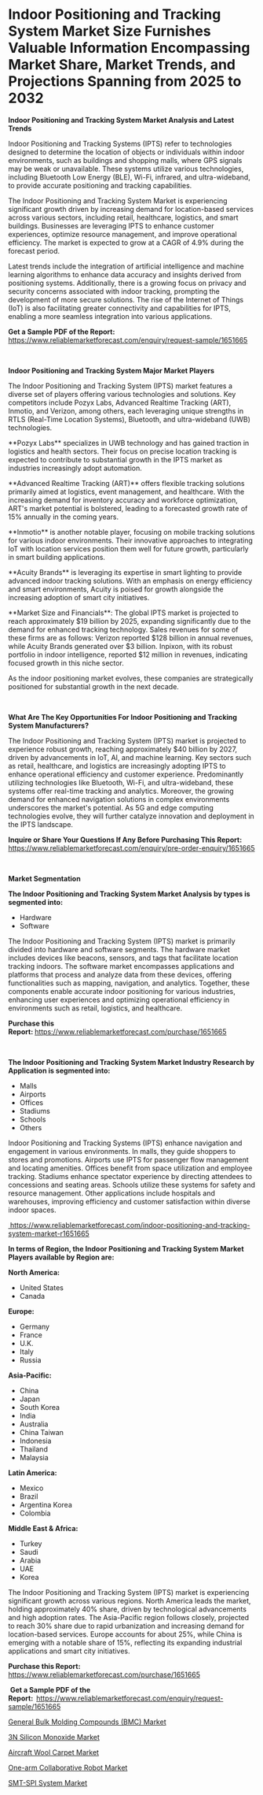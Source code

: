 <p><h1>Indoor Positioning and Tracking System Market Size Furnishes Valuable Information Encompassing Market Share, Market Trends, and Projections Spanning from 2025 to 2032</h1></p><p><strong>Indoor Positioning and Tracking System Market Analysis and Latest Trends</strong></p>
<p><p>Indoor Positioning and Tracking Systems (IPTS) refer to technologies designed to determine the location of objects or individuals within indoor environments, such as buildings and shopping malls, where GPS signals may be weak or unavailable. These systems utilize various technologies, including Bluetooth Low Energy (BLE), Wi-Fi, infrared, and ultra-wideband, to provide accurate positioning and tracking capabilities.</p><p>The Indoor Positioning and Tracking System Market is experiencing significant growth driven by increasing demand for location-based services across various sectors, including retail, healthcare, logistics, and smart buildings. Businesses are leveraging IPTS to enhance customer experiences, optimize resource management, and improve operational efficiency. The market is expected to grow at a CAGR of 4.9% during the forecast period. </p><p>Latest trends include the integration of artificial intelligence and machine learning algorithms to enhance data accuracy and insights derived from positioning systems. Additionally, there is a growing focus on privacy and security concerns associated with indoor tracking, prompting the development of more secure solutions. The rise of the Internet of Things (IoT) is also facilitating greater connectivity and capabilities for IPTS, enabling a more seamless integration into various applications.</p></p>
<p><strong>Get a Sample PDF of the Report:&nbsp;</strong> <a href="https://www.reliablemarketforecast.com/enquiry/request-sample/1651665?utm_campaign=1897&utm_medium=2&utm_source=Github&utm_content=ia&utm_term=23032025&utm_id=indoor-positioning-and-tracking-system">https://www.reliablemarketforecast.com/enquiry/request-sample/1651665</a></p>
<p>&nbsp;</p>
<p><strong>Indoor Positioning and Tracking System Major Market Players</strong></p>
<p><p>The Indoor Positioning and Tracking System (IPTS) market features a diverse set of players offering various technologies and solutions. Key competitors include Pozyx Labs, Advanced Realtime Tracking (ART), Inmotio, and Verizon, among others, each leveraging unique strengths in RTLS (Real-Time Location Systems), Bluetooth, and ultra-wideband (UWB) technologies.</p><p>**Pozyx Labs** specializes in UWB technology and has gained traction in logistics and health sectors. Their focus on precise location tracking is expected to contribute to substantial growth in the IPTS market as industries increasingly adopt automation.</p><p>**Advanced Realtime Tracking (ART)** offers flexible tracking solutions primarily aimed at logistics, event management, and healthcare. With the increasing demand for inventory accuracy and workforce optimization, ART's market potential is bolstered, leading to a forecasted growth rate of 15% annually in the coming years.</p><p>**Inmotio** is another notable player, focusing on mobile tracking solutions for various indoor environments. Their innovative approaches to integrating IoT with location services position them well for future growth, particularly in smart building applications.</p><p>**Acuity Brands** is leveraging its expertise in smart lighting to provide advanced indoor tracking solutions. With an emphasis on energy efficiency and smart environments, Acuity is poised for growth alongside the increasing adoption of smart city initiatives.</p><p>**Market Size and Financials**: The global IPTS market is projected to reach approximately $19 billion by 2025, expanding significantly due to the demand for enhanced tracking technology. Sales revenues for some of these firms are as follows: Verizon reported $128 billion in annual revenues, while Acuity Brands generated over $3 billion. Inpixon, with its robust portfolio in indoor intelligence, reported $12 million in revenues, indicating focused growth in this niche sector. </p><p>As the indoor positioning market evolves, these companies are strategically positioned for substantial growth in the next decade.</p></p>
<p>&nbsp;</p>
<p><strong>What Are The Key Opportunities For Indoor Positioning and Tracking System Manufacturers?</strong></p>
<p><p>The Indoor Positioning and Tracking System (IPTS) market is projected to experience robust growth, reaching approximately $40 billion by 2027, driven by advancements in IoT, AI, and machine learning. Key sectors such as retail, healthcare, and logistics are increasingly adopting IPTS to enhance operational efficiency and customer experience. Predominantly utilizing technologies like Bluetooth, Wi-Fi, and ultra-wideband, these systems offer real-time tracking and analytics. Moreover, the growing demand for enhanced navigation solutions in complex environments underscores the market's potential. As 5G and edge computing technologies evolve, they will further catalyze innovation and deployment in the IPTS landscape.</p></p>
<p><strong>Inquire or Share Your Questions If Any Before Purchasing This Report:</strong> <a href="https://www.reliablemarketforecast.com/enquiry/pre-order-enquiry/1651665?utm_campaign=1897&utm_medium=2&utm_source=Github&utm_content=ia&utm_term=23032025&utm_id=indoor-positioning-and-tracking-system">https://www.reliablemarketforecast.com/enquiry/pre-order-enquiry/1651665</a></p>
<p>&nbsp;</p>
<p><strong>Market Segmentation</strong></p>
<p><strong>The Indoor Positioning and Tracking System Market Analysis by types is segmented into:</strong></p>
<p><ul><li>Hardware</li><li>Software</li></ul></p>
<p><p>The Indoor Positioning and Tracking System (IPTS) market is primarily divided into hardware and software segments. The hardware market includes devices like beacons, sensors, and tags that facilitate location tracking indoors. The software market encompasses applications and platforms that process and analyze data from these devices, offering functionalities such as mapping, navigation, and analytics. Together, these components enable accurate indoor positioning for various industries, enhancing user experiences and optimizing operational efficiency in environments such as retail, logistics, and healthcare.</p></p>
<p><strong>Purchase this Report:&nbsp;</strong><a href="https://www.reliablemarketforecast.com/purchase/1651665?utm_campaign=1897&utm_medium=2&utm_source=Github&utm_content=ia&utm_term=23032025&utm_id=indoor-positioning-and-tracking-system">https://www.reliablemarketforecast.com/purchase/1651665</a></p>
<p>&nbsp;</p>
<p><strong>The Indoor Positioning and Tracking System Market Industry Research by Application is segmented into:</strong></p>
<p><ul><li>Malls</li><li>Airports</li><li>Offices</li><li>Stadiums</li><li>Schools</li><li>Others</li></ul></p>
<p><p>Indoor Positioning and Tracking Systems (IPTS) enhance navigation and engagement in various environments. In malls, they guide shoppers to stores and promotions. Airports use IPTS for passenger flow management and locating amenities. Offices benefit from space utilization and employee tracking. Stadiums enhance spectator experience by directing attendees to concessions and seating areas. Schools utilize these systems for safety and resource management. Other applications include hospitals and warehouses, improving efficiency and customer satisfaction within diverse indoor spaces.</p></p>
<p><a href="https://www.reliablemarketforecast.com/indoor-positioning-and-tracking-system-market-r1651665?utm_campaign=1897&utm_medium=2&utm_source=Github&utm_content=ia&utm_term=23032025&utm_id=indoor-positioning-and-tracking-system">&nbsp;https://www.reliablemarketforecast.com/indoor-positioning-and-tracking-system-market-r1651665</a></p>
<p><strong>In terms of Region, the Indoor Positioning and Tracking System Market Players available by Region are:</strong></p>
<p>
    <p> <strong> North America: </strong>
        <ul>
            <li>United States</li>
            <li>Canada</li>
        </ul>
        </p> 
    <p> <strong> Europe: </strong>
        <ul>
            <li>Germany</li>
            <li>France</li>
            <li>U.K.</li>
            <li>Italy</li>
            <li>Russia</li>
        </ul>
        </p> 
    <p> <strong> Asia-Pacific: </strong>
        <ul>
            <li>China</li>
            <li>Japan</li>
            <li>South Korea</li>
            <li>India</li>
            <li>Australia</li>
            <li>China Taiwan</li>
            <li>Indonesia</li>
            <li>Thailand</li>
            <li>Malaysia</li>
        </ul>
        </p> 
    <p> <strong> Latin America: </strong>
        <ul>
            <li>Mexico</li>
            <li>Brazil</li>
            <li>Argentina Korea</li>
            <li>Colombia</li>
        </ul>
        </p> 
    <p> <strong> Middle East & Africa: </strong>
        <ul>
            <li>Turkey</li>
            <li>Saudi</li>
            <li>Arabia</li>
            <li>UAE</li>
            <li>Korea</li>
        </ul>
    </p>
    </p>
<p><p>The Indoor Positioning and Tracking System (IPTS) market is experiencing significant growth across various regions. North America leads the market, holding approximately 40% share, driven by technological advancements and high adoption rates. The Asia-Pacific region follows closely, projected to reach 30% share due to rapid urbanization and increasing demand for location-based services. Europe accounts for about 25%, while China is emerging with a notable share of 15%, reflecting its expanding industrial applications and smart city initiatives.</p></p>
<p><strong>Purchase this Report: </strong><a href="https://www.reliablemarketforecast.com/purchase/1651665?utm_campaign=1897&utm_medium=2&utm_source=Github&utm_content=ia&utm_term=23032025&utm_id=indoor-positioning-and-tracking-system">https://www.reliablemarketforecast.com/purchase/1651665</a></p>
<p>&nbsp;<strong>Get a Sample PDF of the Report:&nbsp;&nbsp;</strong><a href="https://www.reliablemarketforecast.com/enquiry/request-sample/1651665?utm_campaign=1897&utm_medium=2&utm_source=Github&utm_content=ia&utm_term=23032025&utm_id=indoor-positioning-and-tracking-system">https://www.reliablemarketforecast.com/enquiry/request-sample/1651665</a></p>
<p><strong></strong></p>
<p><p><a href="https://github.com/bordzjisela/Market-Research-Report-List-1/blob/main/general-bulk-molding-compounds-bmc-market.md?utm_campaign=1897&utm_medium=2&utm_source=Github&utm_content=ia&utm_term=23032025&utm_id=indoor-positioning-and-tracking-system">General Bulk Molding Compounds (BMC) Market</a></p><p><a href="https://github.com/sakourkishev/Market-Research-Report-List-1/blob/main/3n-silicon-monoxide-market.md?utm_campaign=1897&utm_medium=2&utm_source=Github&utm_content=ia&utm_term=23032025&utm_id=indoor-positioning-and-tracking-system">3N Silicon Monoxide Market</a></p><p><a href="https://github.com/stvnpukaj10/Market-Research-Report-List-1/blob/main/aircraft-wool-carpet-market.md?utm_campaign=1897&utm_medium=2&utm_source=Github&utm_content=ia&utm_term=23032025&utm_id=indoor-positioning-and-tracking-system">Aircraft Wool Carpet Market</a></p><p><a href="https://github.com/amourdeeks8j/Market-Research-Report-List-1/blob/main/one-arm-collaborative-robot-market.md?utm_campaign=1897&utm_medium=2&utm_source=Github&utm_content=ia&utm_term=23032025&utm_id=indoor-positioning-and-tracking-system">One-arm Collaborative Robot Market</a></p><p><a href="https://github.com/shongranch73/Market-Research-Report-List-1/blob/main/smt-spi-system-market.md?utm_campaign=1897&utm_medium=2&utm_source=Github&utm_content=ia&utm_term=23032025&utm_id=indoor-positioning-and-tracking-system">SMT-SPI System Market</a></p></p>